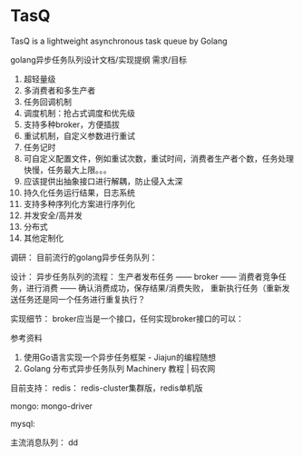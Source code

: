 # TasQ
TasQ is a lightweight asynchronous task queue by Golang

golang异步任务队列设计文档/实现提纲
需求/目标
1. 超轻量级
2. 多消费者和多生产者
3. 任务回调机制
4. 调度机制：抢占式调度和优先级
5. 支持多种broker，方便插拔
6. 重试机制，自定义参数进行重试
7. 任务记时
8. 可自定义配置文件，例如重试次数，重试时间，消费者生产者个数，任务处理快慢，任务最大上限。。。
9. 应该提供出抽象接口进行解耦，防止侵入太深
10. 持久化任务运行结果，日志系统
11. 支持多种序列化方案进行序列化
12. 并发安全/高并发
13. 分布式
14. 其他定制化

调研：
目前流行的golang异步任务队列：

设计：
异步任务队列的流程：
生产者发布任务 —— broker —— 消费者竞争任务，进行消费 —— 确认消费成功，保存结果/消费失败， 重新执行任务（重新发送任务还是同一个任务进行重复执行？

实现细节：
broker应当是一个接口，任何实现broker接口的可以：

参考资料
1. 使用Go语言实现一个异步任务框架 - Jiajun的编程随想
2. Golang 分布式异步任务队列 Machinery 教程 | 码农网

目前支持：
redis：
redis-cluster集群版，redis单机版

mongo:
mongo-driver

mysql:

主流消息队列：
dd


